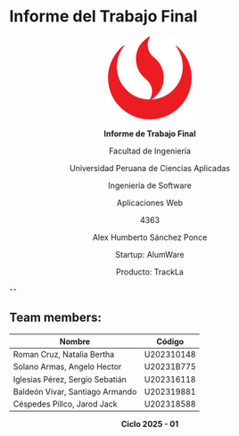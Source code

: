# Informe del Trabajo Final

<div>
  <p align="center"><img src="assets/md-images/upc-logo.png" alt="Logo UPC" width="150px" /></p>
  <p align="center"><b>Informe de Trabajo Final</b></p>
  <p align="center">Facultad de Ingeniería</p>
  <p align="center">Universidad Peruana de Ciencias Aplicadas</p>
  <p align="center">Ingeniería de Software</p>
  <p align="center">Aplicaciones Web</p>
  <p align="center">4363</p>
  <p align="center">Alex Humberto Sánchez Ponce</p>
  <p align="center">Startup: AlumWare</p>
  <p align="center">Producto: TrackLa</p>
</div>

--

## Team members:

| **Nombre**                      | **Código** |
| --------------------------------|------------|
| Roman Cruz, Natalia Bertha      | U202310148 |
| Solano Armas, Angelo Hector     | U20231B775 |
| Iglesias Pérez, Sergio Sebatián | U202316118 |
| Baldeón Vivar, Santiago Armando | U202319881 |
| Céspedes Pillco, Jarod Jack     | U202318588 |

<div>
  <p align="center"><b>Ciclo 2025 - 01</b></p>
</div>